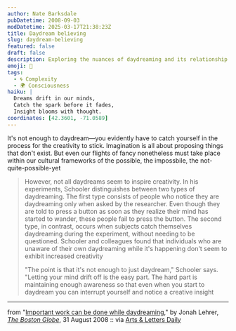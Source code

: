 ```yaml
---
author: Nate Barksdale
pubDatetime: 2008-09-03
modDatetime: 2025-03-17T21:38:23Z
title: Daydream believing
slug: daydream-believing
featured: false
draft: false
description: Exploring the nuances of daydreaming and its relationship with creativity.
emoji: 💭
tags:
  - 🌀 Complexity
  - 🌍 Consciousness
haiku: |
  Dreams drift in our minds,  
  Catch the spark before it fades,  
  Insight blooms with thought.
coordinates: [42.3601, -71.0589]
---
```


It's not enough to daydream—you evidently have to catch yourself in the process for the creativity to stick. Imagination is all about proposing things that don't exist. But even our flights of fancy nonetheless must take place within our cultural frameworks of the possible, the impossbile, the not-quite-possible-yet

> However, not all daydreams seem to inspire creativity. In his experiments, Schooler distinguishes between two types of daydreaming. The first type consists of people who notice they are daydreaming only when asked by the researcher. Even though they are told to press a button as soon as they realize their mind has started to wander, these people fail to press the button. The second type, in contrast, occurs when subjects catch themselves daydreaming during the experiment, without needing to be questioned. Schooler and colleagues found that individuals who are unaware of their own daydreaming while it's happening don't seem to exhibit increased creativity
>
> "The point is that it's not enough to just daydream," Schooler says. "Letting your mind drift off is the easy part. The hard part is maintaining enough awareness so that even when you start to daydream you can interrupt yourself and notice a creative insight

---

from "[Important work can be done while daydreaming](https://www.google.com/search?q=%22Important%20work%20can%20be%20done%20while%20daydreaming%22%20boston.com)," by Jonah Lehrer, [_The Boston Globe_](https://www.google.com/search?q=%22_The%20Boston%20Globe_%22%20boston.com), 31 August 2008 :: via [Arts & Letters Daily](http://web.archive.org/web/20250203154508/https://www.aldaily.com/)
